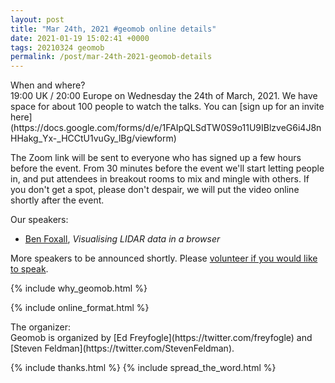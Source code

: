 ```yaml
--- 
layout: post
title: "Mar 24th, 2021 #geomob online details"
date: 2021-01-19 15:02:41 +0000
tags: 20210324 geomob
permalink: /post/mar-24th-2021-geomob-details
---
```


<div class="heading">When and where?</div>
19:00 UK / 20:00 Europe on Wednesday the 24th of March, 2021.
We have space for about 100 people to watch
the talks. You can [sign up for an invite here](https://docs.google.com/forms/d/e/1FAIpQLSdTW0S9o11U9IBlzveG6i4J8nHHakg_Yx-_HCCtU1vuGy_lBg/viewform)

The Zoom link will be sent to everyone who has signed up a few hours before
the event. From 30 minutes before the event we'll start letting people in, and
put attendees in breakout rooms to mix and mingle with others. If you don't
get a spot, please don't despair, we will put the video online shortly
after the event.

<div class="heading">Our speakers:</div>

* [Ben Foxall](https://twitter.com/benjaminbenben), _Visualising LIDAR data in a browser_

More speakers to be announced shortly. Please <a href="https://docs.google.com/forms/d/e/1FAIpQLSdDaQz98ef_tMCJmvYjspoTX5Yv8ll-fNHWO4Yk57ZCCDE__g/viewform">volunteer if you would like to speak</a>.

{% include why_geomob.html %}

{% include online_format.html %}
<div class="heading">The organizer:</div>
Geomob is organized by [Ed Freyfogle](https://twitter.com/freyfogle) and
[Steven Feldman](https://twitter.com/StevenFeldman).

{% include thanks.html %}
{% include spread_the_word.html %}
